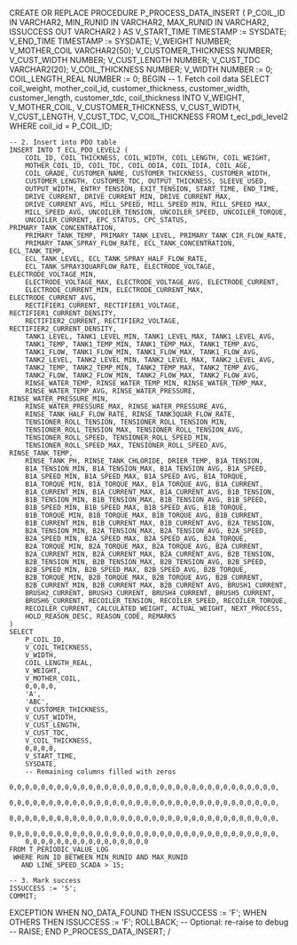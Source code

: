 CREATE OR REPLACE PROCEDURE P_PROCESS_DATA_INSERT (
    P_COIL_ID   IN  VARCHAR2,
    MIN_RUNID   IN  VARCHAR2,
    MAX_RUNID   IN  VARCHAR2,
    ISSUCCESS   OUT VARCHAR2
) AS
    V_START_TIME         TIMESTAMP := SYSDATE;
    V_END_TIME           TIMESTAMP := SYSDATE;
    V_WEIGHT             NUMBER;
    V_MOTHER_COIL        VARCHAR2(50);
    V_CUSTOMER_THICKNESS NUMBER;
    V_CUST_WIDTH         NUMBER;
    V_CUST_LENGTH        NUMBER;
    V_CUST_TDC           VARCHAR2(20);
    V_COIL_THICKNESS     NUMBER;
    V_WIDTH              NUMBER := 0;
    COIL_LENGTH_REAL     NUMBER := 0;
BEGIN
    -- 1. Fetch coil data
    SELECT coil_weight,
           mother_coil_id,
           customer_thickness,
           customer_width,
           customer_length,
           customer_tdc,
           coil_thickness
      INTO V_WEIGHT,
           V_MOTHER_COIL,
           V_CUSTOMER_THICKNESS,
           V_CUST_WIDTH,
           V_CUST_LENGTH,
           V_CUST_TDC,
           V_COIL_THICKNESS
      FROM t_ecl_pdi_level2
     WHERE coil_id = P_COIL_ID;

    -- 2. Insert into PDO table
    INSERT INTO T_ECL_PDO_LEVEL2 (
        COIL_ID, COIL_THICKNESS, COIL_WIDTH, COIL_LENGTH, COIL_WEIGHT,
        MOTHER_COIL_ID, COIL_TDC, COIL_ODIA, COIL_IDIA, COIL_AGE,
        COIL_GRADE, CUSTOMER_NAME, CUSTOMER_THICKNESS, CUSTOMER_WIDTH,
        CUSTOMER_LENGTH, CUSTOMER_TDC, OUTPUT_THICKNESS, SLEEVE_USED,
        OUTPUT_WIDTH, ENTRY_TENSION, EXIT_TENSION, START_TIME, END_TIME,
        DRIVE_CURRENT, DRIVE_CURRENT_MIN, DRIVE_CURRENT_MAX,
        DRIVE_CURRENT_AVG, MILL_SPEED, MILL_SPEED_MIN, MILL_SPEED_MAX,
        MILL_SPEED_AVG, UNCOILER_TENSION, UNCOILER_SPEED, UNCOILER_TORQUE,
        UNCOILER_CURRENT, EPC_STATUS, CPC_STATUS, PRIMARY_TANK_CONCENTRATION,
        PRIMARY_TANK_TEMP, PRIMARY_TANK_LEVEL, PRIMARY_TANK_CIR_FLOW_RATE,
        PRIMARY_TANK_SPRAY_FLOW_RATE, ECL_TANK_CONCENTRATION, ECL_TANK_TEMP,
        ECL_TANK_LEVEL, ECL_TANK_SPRAY_HALF_FLOW_RATE,
        ECL_TANK_SPRAY3QUARFLOW_RATE, ELECTRODE_VOLTAGE, ELECTRODE_VOLTAGE_MIN,
        ELECTRODE_VOLTAGE_MAX, ELECTRODE_VOLTAGE_AVG, ELECTRODE_CURRENT,
        ELECTRODE_CURRENT_MIN, ELECTRODE_CURRENT_MAX, ELECTRODE_CURRENT_AVG,
        RECTIFIER1_CURRENT, RECTIFIER1_VOLTAGE, RECTIFIER1_CURRENT_DENSITY,
        RECTIFIER2_CURRENT, RECTIFIER2_VOLTAGE, RECTIFIER2_CURRENT_DENSITY,
        TANK1_LEVEL, TANK1_LEVEL_MIN, TANK1_LEVEL_MAX, TANK1_LEVEL_AVG,
        TANK1_TEMP, TANK1_TEMP_MIN, TANK1_TEMP_MAX, TANK1_TEMP_AVG,
        TANK1_FLOW, TANK1_FLOW_MIN, TANK1_FLOW_MAX, TANK1_FLOW_AVG,
        TANK2_LEVEL, TANK2_LEVEL_MIN, TANK2_LEVEL_MAX, TANK2_LEVEL_AVG,
        TANK2_TEMP, TANK2_TEMP_MIN, TANK2_TEMP_MAX, TANK2_TEMP_AVG,
        TANK2_FLOW, TANK2_FLOW_MIN, TANK2_FLOW_MAX, TANK2_FLOW_AVG,
        RINSE_WATER_TEMP, RINSE_WATER_TEMP_MIN, RINSE_WATER_TEMP_MAX,
        RINSE_WATER_TEMP_AVG, RINSE_WATER_PRESSURE, RINSE_WATER_PRESSURE_MIN,
        RINSE_WATER_PRESSURE_MAX, RINSE_WATER_PRESSURE_AVG,
        RINSE_TANK_HALF_FLOW_RATE, RINSE_TANK3QUAR_FLOW_RATE,
        TENSIONER_ROLL_TENSION, TENSIONER_ROLL_TENSION_MIN,
        TENSIONER_ROLL_TENSION_MAX, TENSIONER_ROLL_TENSION_AVG,
        TENSIONER_ROLL_SPEED, TENSIONER_ROLL_SPEED_MIN,
        TENSIONER_ROLL_SPEED_MAX, TENSIONER_ROLL_SPEED_AVG, RINSE_TANK_TEMP,
        RINSE_TANK_PH, RINSE_TANK_CHLORIDE, DRIER_TEMP, B1A_TENSION,
        B1A_TENSION_MIN, B1A_TENSION_MAX, B1A_TENSION_AVG, B1A_SPEED,
        B1A_SPEED_MIN, B1A_SPEED_MAX, B1A_SPEED_AVG, B1A_TORQUE,
        B1A_TORQUE_MIN, B1A_TORQUE_MAX, B1A_TORQUE_AVG, B1A_CURRENT,
        B1A_CURRENT_MIN, B1A_CURRENT_MAX, B1A_CURRENT_AVG, B1B_TENSION,
        B1B_TENSION_MIN, B1B_TENSION_MAX, B1B_TENSION_AVG, B1B_SPEED,
        B1B_SPEED_MIN, B1B_SPEED_MAX, B1B_SPEED_AVG, B1B_TORQUE,
        B1B_TORQUE_MIN, B1B_TORQUE_MAX, B1B_TORQUE_AVG, B1B_CURRENT,
        B1B_CURRENT_MIN, B1B_CURRENT_MAX, B1B_CURRENT_AVG, B2A_TENSION,
        B2A_TENSION_MIN, B2A_TENSION_MAX, B2A_TENSION_AVG, B2A_SPEED,
        B2A_SPEED_MIN, B2A_SPEED_MAX, B2A_SPEED_AVG, B2A_TORQUE,
        B2A_TORQUE_MIN, B2A_TORQUE_MAX, B2A_TORQUE_AVG, B2A_CURRENT,
        B2A_CURRENT_MIN, B2A_CURRENT_MAX, B2A_CURRENT_AVG, B2B_TENSION,
        B2B_TENSION_MIN, B2B_TENSION_MAX, B2B_TENSION_AVG, B2B_SPEED,
        B2B_SPEED_MIN, B2B_SPEED_MAX, B2B_SPEED_AVG, B2B_TORQUE,
        B2B_TORQUE_MIN, B2B_TORQUE_MAX, B2B_TORQUE_AVG, B2B_CURRENT,
        B2B_CURRENT_MIN, B2B_CURRENT_MAX, B2B_CURRENT_AVG, BRUSH1_CURRENT,
        BRUSH2_CURRENT, BRUSH3_CURRENT, BRUSH4_CURRENT, BRUSH5_CURRENT,
        BRUSH6_CURRENT, RECOILER_TENSION, RECOILER_SPEED, RECOILER_TORQUE,
        RECOILER_CURRENT, CALCULATED_WEIGHT, ACTUAL_WEIGHT, NEXT_PROCESS,
        HOLD_REASON_DESC, REASON_CODE, REMARKS
    )
    SELECT 
        P_COIL_ID,
        V_COIL_THICKNESS,
        V_WIDTH,
        COIL_LENGTH_REAL,
        V_WEIGHT,
        V_MOTHER_COIL,
        0,0,0,0,
        'A',
        'ABC',
        V_CUSTOMER_THICKNESS,
        V_CUST_WIDTH,
        V_CUST_LENGTH,
        V_CUST_TDC,
        V_COIL_THICKNESS,
        0,0,0,0,
        V_START_TIME,
        SYSDATE,
        -- Remaining columns filled with zeros
        0,0,0,0,0,0,0,0,0,0,0,0,0,0,0,0,0,0,0,0,0,0,0,0,0,0,0,0,0,0,0,0,0,0,
        0,0,0,0,0,0,0,0,0,0,0,0,0,0,0,0,0,0,0,0,0,0,0,0,0,0,0,0,0,0,0,0,0,0,
        0,0,0,0,0,0,0,0,0,0,0,0,0,0,0,0,0,0,0,0,0,0,0,0,0,0,0,0,0,0,0,0,0,0,
        0,0,0,0,0,0,0,0,0,0,0,0,0,0,0,0,0,0,0,0,0,0,0,0,0,0,0,0,0,0,0,0,0,0,
        0,0,0,0,0,0,0,0,0,0,0,0,0,0,0,0
    FROM T_PERIODIC_VALUE_LOG
     WHERE RUN_ID BETWEEN MIN_RUNID AND MAX_RUNID
       AND LINE_SPEED_SCADA > 15;

    -- 3. Mark success
    ISSUCCESS := 'S';
    COMMIT;

EXCEPTION
    WHEN NO_DATA_FOUND THEN
        ISSUCCESS := 'F';
    WHEN OTHERS THEN
        ISSUCCESS := 'F';
        ROLLBACK;
        -- Optional: re-raise to debug
        -- RAISE;
END P_PROCESS_DATA_INSERT;
/